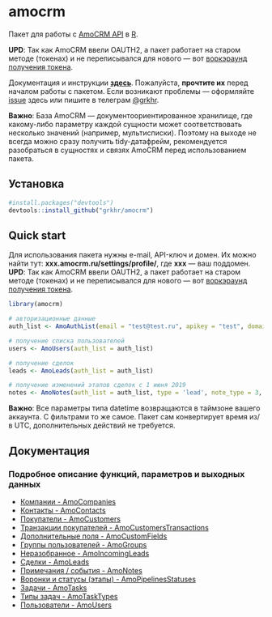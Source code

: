 # amocrm

Пакет для работы с [AmoCRM API](https://www.amocrm.ru/developers/content/api/account) в [R](http://www.r-project.org/). 

**UPD**: Так как AmoCRM ввели OAUTH2, а пакет работает на старом методе (токенах) и не переписывался для нового — вот [воркэраунд получения токена](https://hamtim.ru/2020/07/02/как-получить-api-ключ-amocrm/).

Документация и инструкции [**здесь**](#docs). Пожалуйста, **прочтите их** перед началом работы с пакетом. Если возникают проблемы — оформляйте [issue](https://github.com/grkhr/amocrm/issues/new) здесь или пишите в телеграм [@grkhr](https://t.me/grkhr).

**Важно**: База AmoCRM — документоориентированное хранилище, где какому-либо параметру каждой сущности может соответствовать несколько значений (например, мультисписки). Поэтому на выходе не всегда можно сразу получить tidy-датафрейм, рекомендуется разобраться в сущностях и связях AmoCRM перед использованием пакета.

## Установка

```r
#install.packages("devtools")
devtools::install_github("grkhr/amocrm")
```

## Quick start

Для использования пакета нужны e-mail, API-ключ и домен. Их можно найти тут: **xxx.amocrm.ru/settings/profile/**, где **xxx** — ваш поддомен.
**UPD**: Так как AmoCRM ввели OAUTH2, а пакет работает на старом методе (токенах) и не переписывался для нового — вот [воркэраунд получения токена](https://hamtim.ru/2020/07/02/как-получить-api-ключ-amocrm/).

```r
library(amocrm)

# авторизационные данные
auth_list <- AmoAuthList(email = "test@test.ru", apikey = "test", domain = "test")

# получение списка пользователей
users <- AmoUsers(auth_list = auth_list)

# получение сделок
leads <- AmoLeads(auth_list = auth_list)

# получение изменений этапов сделок с 1 июня 2019
notes <- AmoNotes(auth_list = auth_list, type = 'lead', note_type = 3, if_modified_since = '2019-06-01 00:00:00')
```

**Важно**: Все параметры типа datetime возвращаются в таймзоне вашего аккаунта. С фильтрами то же самое. Пакет сам конвертирует время из/в UTC, дополнительных действий не требуется. 

<a name="docs"></a>
## Документация
### Подробное описание функций, параметров и выходных данных

* [Компании - AmoCompanies](md/AmoCompanies.md)
* [Контакты - AmoContacts](md/AmoContacts.md)
* [Покупатели - AmoCustomers](md/AmoCustomers.md)
* [Транзакции покупателей - AmoCustomersTransactions](md/AmoCustomersTransactions.md)
* [Дополнительные поля - AmoCustomFields](md/AmoCustomFields.md)
* [Группы пользователей - AmoGroups](md/AmoGroups.md)
* [Неразобранное - AmoIncomingLeads](md/AmoIncomingLeads.md)
* [Сделки - AmoLeads](md/AmoLeads.md)
* [Примечания / события - AmoNotes](md/AmoNotes.md)
* [Воронки и статусы (этапы) - AmoPipelinesStatuses](md/AmoPipelinesStatuses.md)
* [Задачи - AmoTasks](md/AmoTasks.md)
* [Типы задач - AmoTaskTypes](md/AmoTaskTypes.md)
* [Пользователи - AmoUsers](md/AmoUsers.md)
